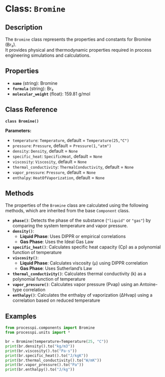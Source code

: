 # **Class: `Bromine`**

## **Description**

The `Bromine` class represents the properties and constants for Bromine (Br₂).  
It provides physical and thermodynamic properties required in process engineering simulations and calculations.

## **Properties**

* **`name`** (string): Bromine  
* **`formula`** (string): Br₂  
* **`molecular_weight`** (float): 159.81 g/mol  

## **Class Reference**

**`class Bromine()`**

**Parameters:**  
* `temperature`: `Temperature`, default = `Temperature(25,"C")`  
* `pressure`: `Pressure`, default = `Pressure(1,"atm")`  
* `density`: `Density`, default = `None`  
* `specific_heat`: `SpecificHeat`, default = `None`  
* `viscosity`: `Viscosity`, default = `None`  
* `thermal_conductivity`: `ThermalConductivity`, default = `None`  
* `vapor_pressure`: `Pressure`, default = `None`  
* `enthalpy`: `HeatOfVaporization`, default = `None`  

## **Methods**

The properties of the `Bromine` class are calculated using the following methods, which are inherited from the base `Component` class.

* **`phase()`**: Detects the phase of the substance (`"liquid"` or `"gas"`) by comparing the system temperature and vapor pressure.  
* **`density()`**:  
    * **Liquid Phase**: Uses DIPPR or empirical correlations  
    * **Gas Phase**: Uses the Ideal Gas Law  
* **`specific_heat()`**: Calculates specific heat capacity (Cp​) as a polynomial function of temperature  
* **`viscosity()`**:  
    * **Liquid Phase**: Calculates viscosity (μ) using DIPPR correlation  
    * **Gas Phase**: Uses Sutherland’s Law  
* **`thermal_conductivity()`**: Calculates thermal conductivity (k) as a polynomial function of temperature  
* **`vapor_pressure()`**: Calculates vapor pressure (Pvap​) using an Antoine-type correlation  
* **`enthalpy()`**: Calculates the enthalpy of vaporization (ΔHvap​) using a correlation based on reduced temperature  

## **Examples**

```py
from processpi.components import Bromine
from processpi.units import *

br = Bromine(temperature=Temperature(25, "C"))
print(br.density().to("kg/m3"))
print(br.viscosity().to("Pa·s"))
print(br.specific_heat().to("J/kgK"))
print(br.thermal_conductivity().to("W/mK"))
print(br.vapor_pressure().to("Pa"))
print(br.enthalpy().to("J/kg"))
```
